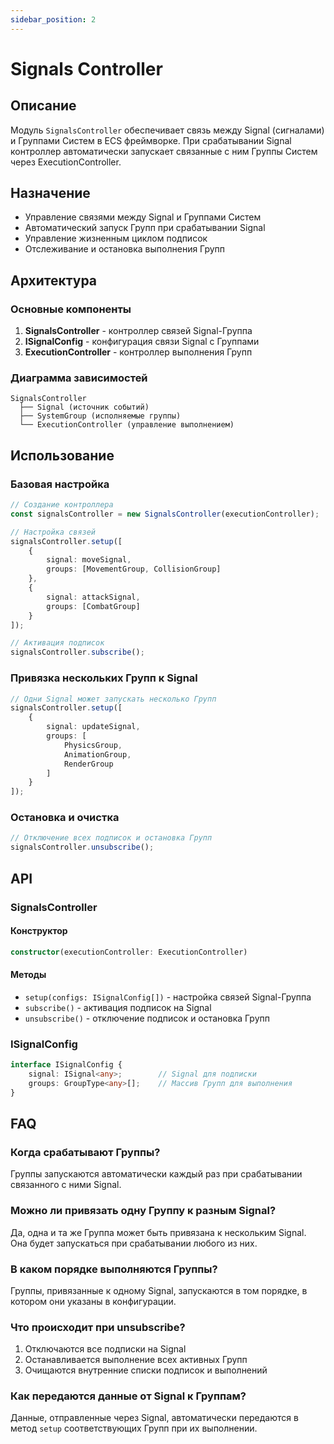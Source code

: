```yaml
---
sidebar_position: 2
---
```


# Signals Controller


## Описание
Модуль `SignalsController` обеспечивает связь между Signal (сигналами) и Группами Систем в ECS фреймворке. При срабатывании Signal контроллер автоматически запускает связанные с ним Группы Систем через ExecutionController.

## Назначение
- Управление связями между Signal и Группами Систем
- Автоматический запуск Групп при срабатывании Signal
- Управление жизненным циклом подписок
- Отслеживание и остановка выполнения Групп

## Архитектура

### Основные компоненты
1. **SignalsController** - контроллер связей Signal-Группа
2. **ISignalConfig** - конфигурация связи Signal с Группами
3. **ExecutionController** - контроллер выполнения Групп

### Диаграмма зависимостей
```
SignalsController
  ├── Signal (источник событий)
  ├── SystemGroup (исполняемые группы)
  └── ExecutionController (управление выполнением)
```

## Использование

### Базовая настройка
```typescript
// Создание контроллера
const signalsController = new SignalsController(executionController);

// Настройка связей
signalsController.setup([
    {
        signal: moveSignal,
        groups: [MovementGroup, CollisionGroup]
    },
    {
        signal: attackSignal,
        groups: [CombatGroup]
    }
]);

// Активация подписок
signalsController.subscribe();
```

### Привязка нескольких Групп к Signal
```typescript
// Одни Signal может запускать несколько Групп
signalsController.setup([
    {
        signal: updateSignal,
        groups: [
            PhysicsGroup,
            AnimationGroup,
            RenderGroup
        ]
    }
]);
```

### Остановка и очистка
```typescript
// Отключение всех подписок и остановка Групп
signalsController.unsubscribe();
```

## API

### SignalsController

#### Конструктор
```typescript
constructor(executionController: ExecutionController)
```

#### Методы
- `setup(configs: ISignalConfig[])` - настройка связей Signal-Группа
- `subscribe()` - активация подписок на Signal
- `unsubscribe()` - отключение подписок и остановка Групп

### ISignalConfig
```typescript
interface ISignalConfig {
    signal: ISignal<any>;        // Signal для подписки
    groups: GroupType<any>[];    // Массив Групп для выполнения
}
```

## FAQ

### Когда срабатывают Группы?
Группы запускаются автоматически каждый раз при срабатывании связанного с ними Signal.

### Можно ли привязать одну Группу к разным Signal?
Да, одна и та же Группа может быть привязана к нескольким Signal. Она будет запускаться при срабатывании любого из них.

### В каком порядке выполняются Группы?
Группы, привязанные к одному Signal, запускаются в том порядке, в котором они указаны в конфигурации.

### Что происходит при unsubscribe?
1. Отключаются все подписки на Signal
2. Останавливается выполнение всех активных Групп
3. Очищаются внутренние списки подписок и выполнений

### Как передаются данные от Signal к Группам?
Данные, отправленные через Signal, автоматически передаются в метод `setup` соответствующих Групп при их выполнении.
